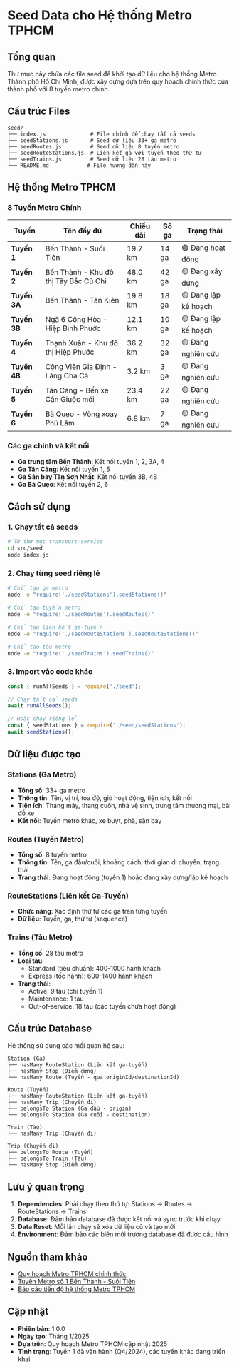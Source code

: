 # Seed Data cho Hệ thống Metro TPHCM

## Tổng quan

Thư mục này chứa các file seed để khởi tạo dữ liệu cho hệ thống Metro Thành phố Hồ Chí Minh, được xây dựng dựa trên quy hoạch chính thức của thành phố với 8 tuyến metro chính.

## Cấu trúc Files

```
seed/
├── index.js              # File chính để chạy tất cả seeds
├── seedStations.js       # Seed dữ liệu 33+ ga metro
├── seedRoutes.js         # Seed dữ liệu 8 tuyến metro  
├── seedRouteStations.js  # Liên kết ga với tuyến theo thứ tự
├── seedTrains.js         # Seed dữ liệu 28 tàu metro
└── README.md            # File hướng dẫn này
```

## Hệ thống Metro TPHCM

### 8 Tuyến Metro Chính

| Tuyến | Tên đầy đủ | Chiều dài | Số ga | Trạng thái |
|-------|------------|-----------|-------|------------|
| **Tuyến 1** | Bến Thành - Suối Tiên | 19.7 km | 14 ga | 🟢 Đang hoạt động |
| **Tuyến 2** | Bến Thành - Khu đô thị Tây Bắc Củ Chi | 48.0 km | 42 ga | 🟡 Đang xây dựng |
| **Tuyến 3A** | Bến Thành - Tân Kiên | 19.8 km | 18 ga | 🟡 Đang lập kế hoạch |
| **Tuyến 3B** | Ngã 6 Cộng Hòa - Hiệp Bình Phước | 12.1 km | 10 ga | 🟡 Đang lập kế hoạch |
| **Tuyến 4** | Thạnh Xuân - Khu đô thị Hiệp Phước | 36.2 km | 32 ga | 🟡 Đang nghiên cứu |
| **Tuyến 4B** | Công Viên Gia Định - Lăng Cha Cả | 3.2 km | 3 ga | 🟡 Đang nghiên cứu |
| **Tuyến 5** | Tân Cảng - Bến xe Cần Giuộc mới | 23.4 km | 22 ga | 🟡 Đang nghiên cứu |
| **Tuyến 6** | Bà Quẹo - Vòng xoay Phú Lâm | 6.8 km | 7 ga | 🟡 Đang nghiên cứu |

### Các ga chính và kết nối

- **Ga trung tâm Bến Thành**: Kết nối tuyến 1, 2, 3A, 4
- **Ga Tân Cảng**: Kết nối tuyến 1, 5
- **Ga Sân bay Tân Sơn Nhất**: Kết nối tuyến 3B, 4B
- **Ga Bà Quẹo**: Kết nối tuyến 2, 6

## Cách sử dụng

### 1. Chạy tất cả seeds

```bash
# Từ thư mục transport-service
cd src/seed
node index.js
```

### 2. Chạy từng seed riêng lẻ

```bash
# Chỉ tạo ga metro
node -e "require('./seedStations').seedStations()"

# Chỉ tạo tuyến metro  
node -e "require('./seedRoutes').seedRoutes()"

# Chỉ tạo liên kết ga-tuyến
node -e "require('./seedRouteStations').seedRouteStations()"

# Chỉ tạo tàu metro
node -e "require('./seedTrains').seedTrains()"
```

### 3. Import vào code khác

```javascript
const { runAllSeeds } = require('./seed');

// Chạy tất cả seeds
await runAllSeeds();

// Hoặc chạy riêng lẻ
const { seedStations } = require('./seed/seedStations');
await seedStations();
```

## Dữ liệu được tạo

### Stations (Ga Metro)
- **Tổng số**: 33+ ga metro
- **Thông tin**: Tên, vị trí, tọa độ, giờ hoạt động, tiện ích, kết nối
- **Tiện ích**: Thang máy, thang cuốn, nhà vệ sinh, trung tâm thương mại, bãi đỗ xe
- **Kết nối**: Tuyến metro khác, xe buýt, phà, sân bay

### Routes (Tuyến Metro)
- **Tổng số**: 8 tuyến metro
- **Thông tin**: Tên, ga đầu/cuối, khoảng cách, thời gian di chuyển, trạng thái
- **Trạng thái**: Đang hoạt động (tuyến 1) hoặc đang xây dựng/lập kế hoạch

### RouteStations (Liên kết Ga-Tuyến)
- **Chức năng**: Xác định thứ tự các ga trên từng tuyến
- **Dữ liệu**: Tuyến, ga, thứ tự (sequence)

### Trains (Tàu Metro)
- **Tổng số**: 28 tàu metro
- **Loại tàu**: 
  - Standard (tiêu chuẩn): 400-1000 hành khách
  - Express (tốc hành): 600-1400 hành khách
- **Trạng thái**:
  - Active: 9 tàu (chỉ tuyến 1)
  - Maintenance: 1 tàu
  - Out-of-service: 18 tàu (các tuyến chưa hoạt động)

## Cấu trúc Database

Hệ thống sử dụng các mối quan hệ sau:

```
Station (Ga)
├── hasMany RouteStation (Liên kết ga-tuyến)
├── hasMany Stop (Điểm dừng)
└── hasMany Route (Tuyến - qua originId/destinationId)

Route (Tuyến)  
├── hasMany RouteStation (Liên kết ga-tuyến)
├── hasMany Trip (Chuyến đi)
├── belongsTo Station (Ga đầu - origin)
└── belongsTo Station (Ga cuối - destination)

Train (Tàu)
└── hasMany Trip (Chuyến đi)

Trip (Chuyến đi)
├── belongsTo Route (Tuyến)
├── belongsTo Train (Tàu)  
└── hasMany Stop (Điểm dừng)
```

## Lưu ý quan trọng

1. **Dependencies**: Phải chạy theo thứ tự: Stations → Routes → RouteStations → Trains
2. **Database**: Đảm bảo database đã được kết nối và sync trước khi chạy
3. **Data Reset**: Mỗi lần chạy sẽ xóa dữ liệu cũ và tạo mới
4. **Environment**: Đảm bảo các biến môi trường database đã được cấu hình

## Nguồn tham khảo

- [Quy hoạch Metro TPHCM chính thức](http://maur.hochiminhcity.gov.vn/)
- [Tuyến Metro số 1 Bến Thành - Suối Tiên](https://maur.hochiminhcity.gov.vn/web/en/metro-line-1)
- [Báo cáo tiến độ hệ thống Metro TPHCM](https://taumetro.com/he-thong-tau-metro-tphcm/)

## Cập nhật

- **Phiên bản**: 1.0.0
- **Ngày tạo**: Tháng 1/2025
- **Dựa trên**: Quy hoạch Metro TPHCM cập nhật 2025
- **Tình trạng**: Tuyến 1 đã vận hành (Q4/2024), các tuyến khác đang triển khai 